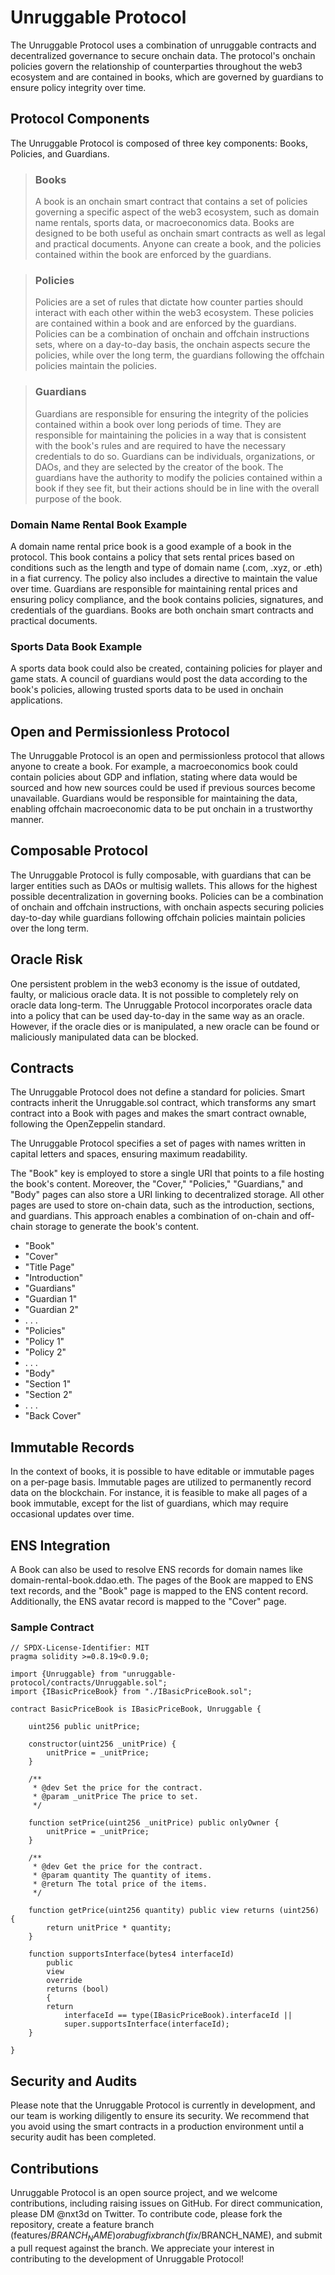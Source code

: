 
# Unruggable Protocol

The Unruggable Protocol uses a combination of unruggable contracts and decentralized governance to secure onchain data. The protocol's onchain policies govern the relationship of counterparties throughout the web3 ecosystem and are contained in books, which are governed by guardians to ensure policy integrity over time.

## Protocol Components

The Unruggable Protocol is composed of three key components: Books, Policies, and Guardians.

> ### Books
>
> A book is an onchain smart contract that contains a set of policies governing a specific aspect of the web3 ecosystem, such as domain name rentals, sports data, or macroeconomics data. Books are designed to be both useful as onchain smart contracts as well as legal and practical documents. Anyone can create a book, and the policies contained within the book are enforced by the guardians.

> ### Policies
>
> Policies are a set of rules that dictate how counter parties should interact with each other within the web3 ecosystem. These policies are contained within a book and are enforced by the guardians. Policies can be a combination of onchain and offchain instructions sets, where on a day-to-day basis, the onchain aspects secure the policies, while over the long term, the guardians following the offchain policies maintain the policies.

> ### Guardians
> 
> Guardians are responsible for ensuring the integrity of the policies contained within a book over long periods of time. They are responsible for maintaining the policies in a way that is consistent with the book's rules and are required to have the necessary credentials to do so. Guardians can be individuals, organizations, or DAOs, and they are selected by the creator of the book. The guardians have the authority to modify the policies contained within a book if they see fit, but their actions should be in line with the overall purpose of the book.


### Domain Name Rental Book Example 

A domain name rental price book is a good example of a book in the protocol. This book contains a policy that sets rental prices based on conditions such as the length and type of domain name (.com, .xyz, or .eth) in a fiat currency. The policy also includes a directive to maintain the value over time. Guardians are responsible for maintaining rental prices and ensuring policy compliance, and the book contains policies, signatures, and credentials of the guardians. Books are both onchain smart contracts and practical documents.

### Sports Data Book Example 

A sports data book could also be created, containing policies for player and game stats. A council of guardians would post the data according to the book's policies, allowing trusted sports data to be used in onchain applications.

## Open and Permissionless Protocol 

The Unruggable Protocol is an open and permissionless protocol that allows anyone to create a book. For example, a macroeconomics book could contain policies about GDP and inflation, stating where data would be sourced and how new sources could be used if previous sources become unavailable. Guardians would be responsible for maintaining the data, enabling offchain macroeconomic data to be put onchain in a trustworthy manner.

## Composable Protocol

The Unruggable Protocol is fully composable, with guardians that can be larger entities such as DAOs or multisig wallets. This allows for the highest possible decentralization in governing books. Policies can be a combination of onchain and offchain instructions, with onchain aspects securing policies day-to-day while guardians following offchain policies maintain policies over the long term.

## Oracle Risk

One persistent problem in the web3 economy is the issue of outdated, faulty, or malicious oracle data. It is not possible to completely rely on oracle data long-term. The Unruggable Protocol incorporates oracle data into a policy that can be used day-to-day in the same way as an oracle. However, if the oracle dies or is manipulated, a new oracle can be found or maliciously manipulated data can be blocked.

## Contracts

The Unruggable Protocol does not define a standard for policies. Smart contracts inherit the Unruggable.sol contract, which transforms any smart contract into a Book with pages and makes the smart contract ownable, following the OpenZeppelin standard.

The Unruggable Protocol specifies a set of pages with names written in capital letters and spaces, ensuring maximum readability.

The "Book" key is employed to store a single URI that points to a file hosting the book's content. Moreover, the "Cover," "Policies," "Guardians," and "Body" pages can also store a URI linking to decentralized storage. All other pages are used to store on-chain data, such as the introduction, sections, and guardians. This approach enables a combination of on-chain and off-chain storage to generate the book's content.


- "Book"
- "Cover"
- "Title Page"
- "Introduction"
- "Guardians"
- "Guardian 1"
- "Guardian 2"
- . . . 
- "Policies"
- "Policy 1"
- "Policy 2"
- . . .  
- "Body"
- "Section 1"
- "Section 2"
- . . .  
- "Back Cover"

## Immutable Records

In the context of books, it is possible to have editable or immutable pages on a per-page basis. Immutable pages are utilized to permanently record data on the blockchain. For instance, it is feasible to make all pages of a book immutable, except for the list of guardians, which may require occasional updates over time.

## ENS Integration

A Book can also be used to resolve ENS records for domain names like domain-rental-book.ddao.eth. The pages of the Book are mapped to ENS text records, and the "Book" page is mapped to the ENS content record. Additionally, the ENS avatar record is mapped to the "Cover" page.

### Sample Contract

```
// SPDX-License-Identifier: MIT
pragma solidity >=0.8.19<0.9.0;

import {Unruggable} from "unruggable-protocol/contracts/Unruggable.sol";
import {IBasicPriceBook} from "./IBasicPriceBook.sol";

contract BasicPriceBook is IBasicPriceBook, Unruggable {

    uint256 public unitPrice;

    constructor(uint256 _unitPrice) {
        unitPrice = _unitPrice;
    }
    
    /**
     * @dev Set the price for the contract.
     * @param _unitPrice The price to set.
     */

    function setPrice(uint256 _unitPrice) public onlyOwner {
        unitPrice = _unitPrice;
    }

    /**
     * @dev Get the price for the contract.
     * @param quantity The quantity of items.
     * @return The total price of the items.
     */

    function getPrice(uint256 quantity) public view returns (uint256) {
        return unitPrice * quantity;
    }

    function supportsInterface(bytes4 interfaceId) 
        public 
        view 
        override 
        returns (bool) 
        {
        return 
            interfaceId == type(IBasicPriceBook).interfaceId ||
            super.supportsInterface(interfaceId);
    }

}
```

## Security and Audits
Please note that the Unruggable Protocol is currently in development, and our team is working diligently to ensure its security. We recommend that you avoid using the smart contracts in a production environment until a security audit has been completed.

## Contributions
Unruggable Protocol is an open source project, and we welcome contributions, including raising issues on GitHub. For direct communication, please DM @nxt3d on Twitter. To contribute code, please fork the repository, create a feature branch (features/$BRANCH_NAME) or a bug fix branch (fix/$BRANCH_NAME), and submit a pull request against the branch. We appreciate your interest in contributing to the development of Unruggable Protocol!
